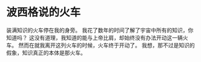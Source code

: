 # 波西格说的火车

装满知识的火车停在我的身旁。
我花了数年的时间了解了宇宙中所有的知识，你知道吗？
这没有道理，我知道的能与上帝比肩，却始终没有办法开动这一辆火车。
然而在就我离开这列火车的时候，火车终于开动了。
我想，那不过是知识的假象，知识真正的本体是那火车。